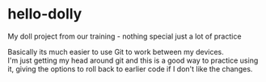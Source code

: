 # hello-dolly
My doll project from our training - nothing special just a lot of practice

Basically its much easier to use Git to work between my devices.  
I'm just getting my head around git and this is a good way to practice using it, giving the options to roll back to earlier code if I don't like the changes.
